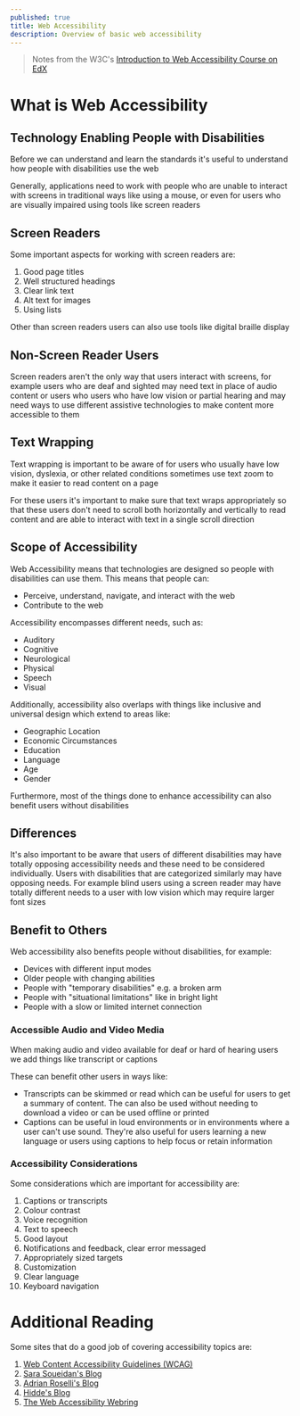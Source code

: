 ```yaml
---
published: true
title: Web Accessibility
description: Overview of basic web accessibility
---
```


> Notes from the W3C's [Introduction to Web Accessibility Course on EdX](https://learning.edx.org/course/course-v1:W3Cx+WAI0.1x+3T2019/home)

# What is Web Accessibility

## Technology Enabling People with Disabilities

Before we can understand and learn the standards it's useful to understand how people with disabilities use the web

Generally, applications need to work with people who are unable to interact with screens in traditional ways like using a mouse, or even for users who are visually impaired using tools like screen readers

## Screen Readers

Some important aspects for working with screen readers are:

1. Good page titles
2. Well structured headings
3. Clear link text
4. Alt text for images
5. Using lists

Other than screen readers users can also use tools like digital braille display

## Non-Screen Reader Users

Screen readers aren't the only way that users interact with screens, for example users who are deaf and sighted may need text in place of audio content or users who users who have low vision or partial hearing and may need ways to use different assistive technologies to make content more accessible to them

## Text Wrapping

Text wrapping is important to be aware of for users who usually have low vision, dyslexia, or other related conditions sometimes use text zoom to make it easier to read content on a page

For these users it's important to make sure that text wraps appropriately so that these users don't need to scroll both horizontally and vertically to read content and are able to interact with text in a single scroll direction

## Scope of Accessibility

Web Accessibility means that technologies are designed so people with disabilities can use them. This means that people can:

- Perceive, understand, navigate, and interact with the web
- Contribute to the web

Accessibility encompasses different needs, such as:

- Auditory
- Cognitive
- Neurological
- Physical
- Speech
- Visual

Additionally, accessibility also overlaps with things like inclusive and universal design which extend to areas like:

- Geographic Location
- Economic Circumstances
- Education
- Language
- Age
- Gender

Furthermore, most of the things done to enhance accessibility can also benefit users without disabilities

## Differences

It's also important to be aware that users of different disabilities may have totally opposing accessibility needs and these need to be considered individually. Users with disabilities that are categorized similarly may have opposing needs. For example blind users using a screen reader may have totally different needs to a user with low vision which may require larger font sizes

## Benefit to Others

Web accessibility also benefits people without disabilities, for example:

- Devices with different input modes
- Older people with changing abilities
- People with "temporary disabilities" e.g. a broken arm
- People with "situational limitations" like in bright light
- People with a slow or limited internet connection

### Accessible Audio and Video Media

When making audio and video available for deaf or hard of hearing users we add things like transcript or captions

These can benefit other users in ways like:

- Transcripts can be skimmed or read which can be useful for users to get a summary of content. The can also be used without needing to download a video or can be used offline or printed
- Captions can be useful in loud environments or in environments where a user can't use sound. They're also useful for users learning a new language or users using captions to help focus or retain information

### Accessibility Considerations

Some considerations which are important for accessibility are:

1. Captions or transcripts
2. Colour contrast
3. Voice recognition
4. Text to speech
5. Good layout
6. Notifications and feedback, clear error messaged
7. Appropriately sized targets
8. Customization
9. Clear language
10. Keyboard navigation

# Additional Reading

Some sites that do a good job of covering accessibility topics are:

1. [Web Content Accessibility Guidelines (WCAG)](https://www.w3.org/TR/WCAG21/)
2. [Sara Soueidan's Blog](https://www.sarasoueidan.com/)
3. [Adrian Roselli's Blog](https://adrianroselli.com/)
4. [Hidde's Blog](https://hidde.blog/)
5. [The Web Accessibility Webring](https://a11y-webring.club/)